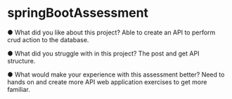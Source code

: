 # springBootAssessment
●  	What did you like about this project?
Able to create an API to perform crud action to the database.

●  	What did you struggle with in this project?
The post and get API structure.

●  	What would make your experience with this assessment better?
Need to hands on and create more API web application exercises to get more familiar.
